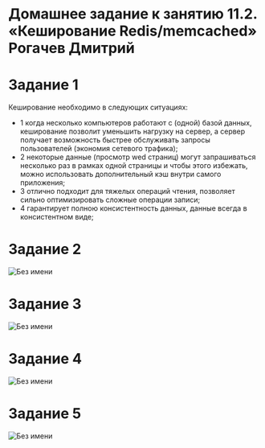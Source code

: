 # Домашнее задание к занятию 11.2. «Кеширование Redis/memcached» Рогачев Дмитрий


# Задание 1

Кеширование необходимо в следующих ситуациях:
* 1  когда несколько компьютеров работают с  (одной) базой данных, кеширование позволит уменьшить нагрузку на сервер, а сервер получает возможность  быстрее обслуживать запросы пользователей (экономия сетевого трафика);
* 2 некоторые данные (просмотр wed страниц) могут запрашиваться несколько раз в рамках одной страницы и чтобы этого избежать, можно использовать дополнительный кэш внутри самого приложения;
* 3 отлично подходит для тяжелых операций чтения, позволяет сильно оптимизировать сложные операции записи;
* 4 гарантирует полною консистентность данных, данные всегда в консистентном виде;


# Задание 2

![Без имени](https://user-images.githubusercontent.com/118626944/211878536-7baae941-21f4-4ff9-b621-9856ffa93ca1.png)


# Задание 3


![Без имени](https://user-images.githubusercontent.com/118626944/211883906-ad96fc74-13e6-400e-b230-8163b0cdb1ca.jpg)


# Задание 4


![Без имени](https://user-images.githubusercontent.com/118626944/211887485-e109d605-7819-40f4-838e-c9dfe41744b2.jpg)

# Задание 5
![Без имени](https://user-images.githubusercontent.com/118626944/211892224-1bd8bc1a-8553-48b6-92d7-8efb6b12ce57.jpg)


